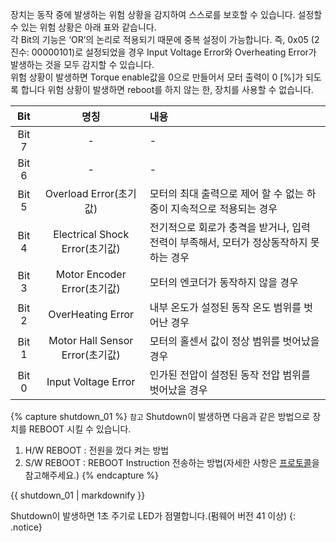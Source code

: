 장치는 동작 중에 발생하는 위험 상황을 감지하여 스스로를 보호할 수 있습니다. 설정할 수 있는 위험 상황은 아래 표와 같습니다.  
각 Bit의 기능은 ‘OR’의 논리로 적용되기 때문에 중복 설정이 가능합니다. 즉, 0x05 (2 진수: 00000101)로 설정되었을 경우 Input Voltage Error와 Overheating Error가 발생하는 것을 모두 감지할 수 있습니다.  
위험 상황이 발생하면 Torque enable값을 0으로 만들어서 모터 출력이 0 [%]가 되도록 합니다
위험 상황이 발생하면 reboot를 하지 않는 한, 장치를 사용할 수 없습니다.

|Bit   | 명칭     | 내용     |
| :-------------: | :-------------: | :------------- |
|Bit 7|-|-|
|Bit 6|-|-|
|Bit 5|Overload Error(초기값)|모터의 최대 출력으로 제어 할 수 없는 하중이 지속적으로 적용되는 경우|
|Bit 4|Electrical Shock Error(초기값)|전기적으로 회로가 충격을 받거나, 입력 전력이 부족해서, 모터가 정상동작하지 못하는 경우|
|Bit 3|Motor Encoder Error(초기값)|모터의 엔코더가 동작하지 않을 경우|
|Bit 2|OverHeating Error|내부 온도가 설정된 동작 온도 범위를 벗어난 경우|
|Bit 1|Motor Hall Sensor Error(초기값)|모터의 홀센서 값이 정상 범위를 벗어났을 경우|
|Bit 0|Input Voltage Error|인가된 전압이 설정된 동작 전압 범위를 벗어났을 경우|

{% capture shutdown_01 %}
`참고` Shutdown이 발생하면 다음과 같은 방법으로 장치를 REBOOT 시킬 수 있습니다.
1. H/W REBOOT : 전원을 껐다 켜는 방법
2. S/W REBOOT : REBOOT Instruction 전송하는 방법(자세한 사항은 [프로토콜]을 참고해주세요.)
{% endcapture %}

<div class="notice">{{ shutdown_01 | markdownify }}</div>

Shutdown이 발생하면 1초 주기로 LED가 점멸합니다.(펌웨어 버전 41 이상)
{: .notice}

[프로토콜]: /docs/kr/dxl/protocol2/#reboot
